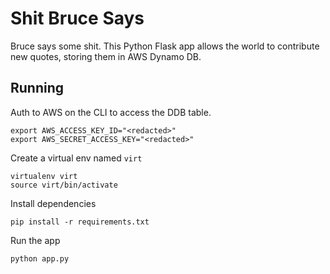 # Shit Bruce Says

Bruce says some shit. This Python Flask app allows the world to
contribute new quotes, storing them in AWS Dynamo DB.

## Running

Auth to AWS on the CLI to access the DDB table.

```shell
export AWS_ACCESS_KEY_ID="<redacted>"
export AWS_SECRET_ACCESS_KEY="<redacted>"
```

Create a virtual env named `virt`

```shell
virtualenv virt
source virt/bin/activate
```

Install dependencies

```shell
pip install -r requirements.txt
```

Run the app

```shell
python app.py
```
